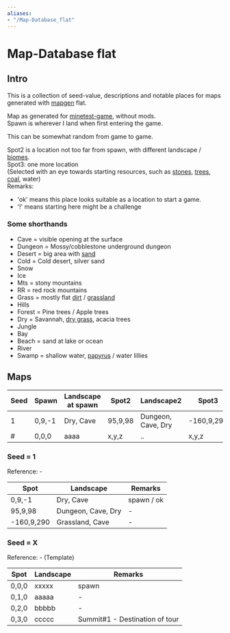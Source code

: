 ```yaml
---
aliases:
- "/Map-Database_flat"
---
```


# Map-Database flat
Intro
-----

This is a collection of seed-value, descriptions and notable places for maps generated with [mapgen](/Mapgen "Mapgen") flat.

Map as generated for [minetest-game](https://wiki.luanti.org/index.php?title=Minetest_Game&action=edit&redlink=1 "Minetest Game (page does not exist)"), without mods.  
Spawn is wherever I land when first entering the game.

This can be somewhat random from game to game.

Spot2 is a location not too far from spawn, with different landscape / [biomes](https://wiki.luanti.org/Biomes "Biomes").  
Spot3: one more location  
(Selected with an eye towards starting resources, such as [stones](https://wiki.luanti.org/Stone "Stone"), [trees](https://wiki.luanti.org/Tree "Tree"), [coal](https://wiki.luanti.org/Coal "Coal"), water)  
Remarks:

*   'ok' means this place looks suitable as a location to start a game.
*   '!' means starting here might be a challenge

### Some shorthands

*   Cave = visible opening at the surface
*   Dungeon = Mossy/cobblestone underground dungeon
*   Desert = big area with [sand](https://wiki.luanti.org/Sand "Sand")
*   Cold = Cold desert, silver sand
*   Snow
*   Ice
*   Mts = stony mountains
*   RR = red rock mountains
*   Grass = mostly flat [dirt](https://wiki.luanti.org/Dirt "Dirt") / [grassland](https://wiki.luanti.org/Grass "Grass")
*   Hills
*   Forest = Pine trees / Apple trees
*   Dry = Savannah, [dry grass](https://wiki.luanti.org/Dry_Grass "Dry Grass"), acacia trees
*   Jungle
*   Bay
*   Beach = sand at lake or ocean
*   River
*   Swamp = shallow water, [papyrus](https://wiki.luanti.org/Papyrus "Papyrus") / water lillies

Maps
----


|Seed|Spawn |Landscape at spawn|Spot2  |Landscape2        |Spot3     |Landscape3     |Remarks|
|----|------|------------------|-------|------------------|----------|---------------|-------|
|1   |0,9,-1|Dry, Cave         |95,9,98|Dungeon, Cave, Dry|-160,9,290|Grassland, Cave|ok     |
|#   |0,0,0 |aaaa              |x,y,z  |..                |x,y,z     |..             |-      |


### Seed = 1

Reference: -


|Spot      |Landscape         |Remarks   |
|----------|------------------|----------|
|0,9,-1    |Dry, Cave         |spawn / ok|
|95,9,98   |Dungeon, Cave, Dry|-         |
|-160,9,290|Grassland, Cave   |-         |


### Seed = X

Reference: - (Template)


|Spot |Landscape|Remarks                       |
|-----|---------|------------------------------|
|0,0,0|xxxxx    |spawn                         |
|0,1,0|aaaaa    |-                             |
|0,2,0|bbbbb    |-                             |
|0,3,0|ccccc    |Summit#1 - Destination of tour|
